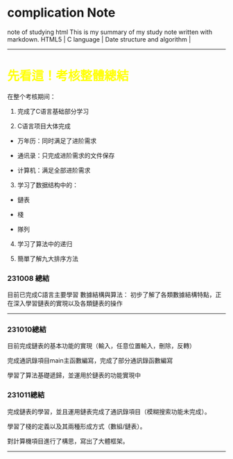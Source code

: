 # complication Note

note  of studying html
This is my summary of my study note written with markdown.
HTML5  |  C language  |  Date structure and algorithm  |

---

# <font color=yellow>先看這！考核整體總結</font>

在整个考核期间：

1. 完成了C语言基础部分学习

2. C语言项目大体完成
- 万年历：同时满足了进阶需求

- 通讯录：只完成进阶需求的文件保存

- 计算机：满足全部进阶需求
3. 学习了数据结构中的：
- 鏈表

- 棧

- 隊列
4. 学习了算法中的递归

5. 簡單了解九大排序方法

### 231008 總結

目前已完成C語言主要學習
數據結構與算法：
初步了解了各類數據結構特點，正在深入學習鏈表的實現以及各類鏈表的操作

--- 

### 231010總結

目前完成鏈表的基本功能的實現（輸入，任意位置輸入，刪除，反轉）

完成通訊錄項目main主函數編寫，完成了部分通訊錄函數編寫

學習了算法基礎遞歸，並運用於鏈表的功能實現中

### 231011總結

完成鏈表的學習，並且運用鏈表完成了通訊錄項目（模糊搜索功能未完成）。

學習了棧的定義以及其兩種形成方式（數組/鏈表）。

對計算機項目進行了構思，寫出了大體框架。

---

